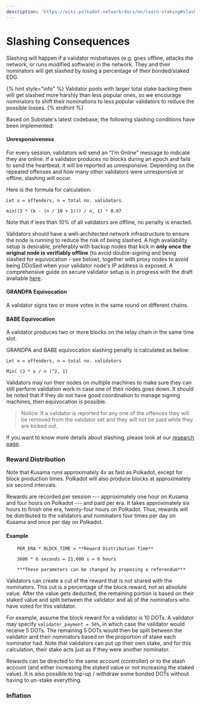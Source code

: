 ```yaml
---
description: 'https://wiki.polkadot.network/docs/en/learn-staking#slashing'
---
```


# Slashing Consequences

Slashing will happen if a validator misbehaves \(e.g. goes offline, attacks the network, or runs modified software\) in the network. They and their nominators will get slashed by losing a percentage of their bonded/staked EDG.

{% hint style="info" %}
Validator pools with larger total stake backing them will get slashed more harshly than less popular ones, so we encourage nominators to shift their nominations to less popular validators to reduce the possible losses.
{% endhint %}

Based on Substate's latest codebase, the following slashing conditions have been implemented:

#### Unresponsiveness

For every session, validators will send an "I'm Online" message to indicate they are online. If a validator produces no blocks during an epoch and fails to send the heartbeat, it will be reported as unresponsive. Depending on the repeated offenses and how many other validators were unresponsive or offline, slashing will occur.

Here is the formula for calculation:

```text
Let x = offenders, n = total no. validators

min((3 * (k - (n / 10 + 1))) / n, 1) * 0.07
```

Note that if less than 10% of all validators are offline, no penalty is enacted.

Validators should have a well-architected network infrastructure to ensure the node is running to reduce the risk of being slashed. A high availability setup is desirable, preferably with backup nodes that kick in **only once the original node is verifiably offline** \(to avoid double-signing and being slashed for equivocation - see below\), together with proxy nodes to avoid being DDoSed when your validator node's IP address is exposed. A comprehensive guide on secure validator setup is in progress with the draft available [here](https://wiki.polkadot.network/docs/en/maintain-guides-secure-validator).

#### GRANDPA Equivocation

A validator signs two or more votes in the same round on different chains.

#### BABE Equivocation

A validator produces two or more blocks on the relay chain in the same time slot.

GRANDPA and BABE equivocation slashing penalty is calculated as below:

```text
Let x = offenders, n = total no. validators

Min( (3 * x / n )^2, 1)
```

Validators may run their nodes on multiple machines to make sure they can still perform validation work in case one of their nodes goes down. It should be noted that if they do not have good coordination to manage signing machines, then equivocation is possible.

> Notice: If a validator is reported for any one of the offences they will be removed from the validator set and they will not be paid while they are kicked out.

If you want to know more details about slashing, please look at our [research page](https://research.web3.foundation/en/latest/polkadot/slashing/amounts.html).

### Reward Distribution

Note that Kusama runs approximately 4x as fast as Polkadot, except for block production times. Polkadot will also produce blocks at approximately six second intervals.

Rewards are recorded per session --- approximately one hour on Kusama and four hours on Polkadot --- and paid per era. It takes approximately six hours to finish one era, twenty-four hours on Polkadot. Thus, rewards will be distributed to the validators and nominators four times per day on Kusama and once per day on Polkadot.

#### Example

```text
    PER_ERA * BLOCK_TIME = **Reward Distribution Time**

    3600 * 6 seconds = 21,600 s = 6 hours

    ***These parameters can be changed by proposing a referendum***
```

Validators can create a cut of the reward that is not shared with the nominators. This cut is a percentage of the block reward, not an absolute value. After the value gets deducted, the remaining portion is based on their staked value and split between the validator and all of the nominators who have voted for this validator.

For example, assume the block reward for a validator is 10 DOTs. A validator may specify `validator_payment = 50%`, in which case the validator would receive 5 DOTs. The remaining 5 DOTs would then be split between the validator and their nominators based on the proportion of stake each nominator had. Note that validators can put up their own stake, and for this calculation, their stake acts just as if they were another nominator.

Rewards can be directed to the same account \(controller\) or to the stash account \(and either increasing the staked value or not increasing the staked value\). It is also possible to top-up / withdraw some bonded DOTs without having to un-stake everything.

### Inflation
